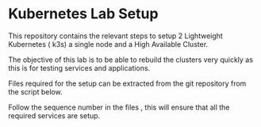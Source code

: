 # Kubernetes Lab Setup

This repository contains the relevant steps to setup 2  Lightweight Kubernetes ( k3s) a single node and a High Available Cluster.

The objective of this lab is to be able to rebuild the clusters very quickly as this is for testing services and applications. 

Files required for the setup can be extracted from the git repository from the script below.

Follow the sequence number in the files , this will ensure that all the required services are setup.
